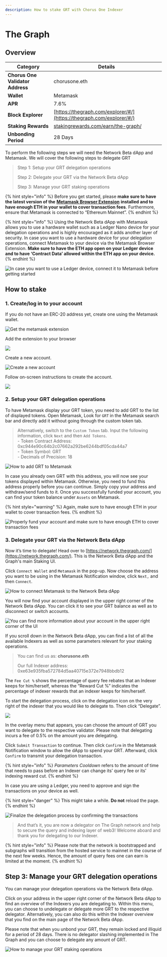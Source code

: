 ```yaml
---
description: How to stake GRT with Chorus One Indexer
---
```


# The Graph

## Overview

| **Category**                     | **Details**                                                                          |
| -------------------------------- | ------------------------------------------------------------------------------------ |
| **Chorus One Validator Address** | chorusone.eth                                                                        |
| **Wallet**                       | Metamask                                                                             |
| **APR**                          | 7.6%                                                                                 |
| **Block Explorer**               | [https://thegraph.com/explorer/#/](https://thegraph.com/explorer/#/)                 |
| **Staking Rewards**              | [stakingrewards.com/earn/the-graph/](https://www.stakingrewards.com/earn/the-graph/) |
| **Unbonding Period**             | 28 Days                                                                              |

To perform the following steps we will need the Network Beta dApp and Metamask. We will cover the following steps to delegate GRT

> Step 1: Setup your GRT delegation operations
>
> Step 2: Delegate your GRT via the Network Beta dApp
>
> Step 3: Manage your GRT staking operations

{% hint style="info" %}
Before you get started, please **make sure to have the latest version of the** [**Metamask Browser Extension**](https://metamask.io/download.html) **installed and to have enough ETH in your wallet to cover transaction fees**. Furthermore, ensure that Metamask is connected to “Ethereum Mainnet”.
{% endhint %}

{% hint style="info" %}
Using the Network Beta dApp with Metamask allows you to use a hardware wallet such as a Ledger Nano device for your delegation operations and is highly encouraged as it adds another layer of security. In case you want to use a hardware device for your delegation operations, connect Metamask to your device via the Metamask Browser Extension. **Make sure to have the ETH app open on your Ledger device and to have ‘Contract Data’ allowed within the ETH app on your device.**
{% endhint %}

![In case you want to use a Ledger device, connect it to Metamask before getting started](https://miro.medium.com/max/1400/1\*2d6rj7mW8BwtCDm0t49wMg.png)

## How to stake <a href="#db34" id="db34"></a>

### 1. Create/log in to your account <a href="#db34" id="db34"></a>

If you do not have an ERC-20 address yet, create one using the Metamask wallet.

![Get the metamask extension](<../.gitbook/assets/image (70) (1).png>)

Add the extension to your browser

![](<../.gitbook/assets/image (120).png>)

Create a new account.

![Create a new account](<../.gitbook/assets/image (77).png>)

Follow on-screen instructions to create the account.

![](<../.gitbook/assets/image (75).png>)

### 2. Setup your GRT delegation operations <a href="#db34" id="db34"></a>

To have Metamask display your GRT token, you need to add GRT to the list of displayed tokens. Open Metamask, Look for `GRT` in the Metamask search bar and directly add it without going through the custom token tab.

> Alternatively,  switch to the `Custom Token` tab. Input the following information, click `Next` and then `Add Tokens`.\
> \- Token Contract Address: 0xc944e90c64b2c07662a292be6244bdf05cda44a7\
> \- Token Symbol: GRT\
> \- Decimals of Precision: 18

![How to add GRT to Metamask](https://miro.medium.com/max/1400/1\*MnuO1b3seAg9S2TuwYVfOg.png)

In case you already own GRT with this address, you will now see your tokens displayed within Metamask. Otherwise, you need to fund this address properly before you can continue. Simply copy your address and withdraw/send funds to it. Once you successfully funded your account, you can find your token balance under `Assets` on Metamask.

{% hint style="warning" %}
Again, make sure to have enough ETH in your wallet to cover transaction fees.
{% endhint %}

![Properly fund your account and make sure to have enough ETH to cover transaction fees](https://miro.medium.com/max/1400/1\*jp\_-C12B48iPWTmmPtmC2w.png)

### 3. Delegate your GRT via the Network Beta dApp <a href="#ff01" id="ff01"></a>

Now it’s time to delegate! Head over to [https://network.thegraph.com/](https://network.thegraph.com/). This is the Network Beta dApp and the Graph's main Staking UI.

Click `Connect Wallet` and `Metamask` in the pop-up. Now choose the address you want to be using in the Metamask Notification window, click `Next,` and then `Connect`.

![How to connect Metamask to the Network Beta dApp](https://miro.medium.com/max/1400/1\*s6sZSIHO8GW2SZqeDTojJQ.png)

You will now find your account displayed in the upper right corner of the Network Beta dApp. You can click it to see your GRT balance as well as to disconnect or switch accounts.

![You can find more information about your account in the upper right corner of the UI](https://miro.medium.com/max/1400/1\*C69BFcdzolRs\_t1cOOcwAg.png)

If you scroll down in the Network Beta dApp, you can find a list of all the available Indexers as well as some parameters relevant for your staking operations.

> You can find us as: **chorusone.eth**
>
> Our full Indexer address: 0xe63e935fba572784d5aa40715e372e7948bbdb12

The `Fee Cut %` shows the percentage of query fee rebates that an Indexer keeps for him/herself, whereas the “Reward Cut %” indicates the percentage of indexer rewards that an indexer keeps for him/herself.

To start the delegation process, click on the delegation icon on the very right of the indexer that you would like to delegate to. Then click “Delegate”.

![](<../.gitbook/assets/image (93).png>)

In the overlay menu that appears, you can choose the amount of GRT you want to delegate to the respective validator. Please note that delegating incurs a fee of 0.5% on the amount you are delegating.

Click `Submit Transaction` to continue. Then click `Confirm` in the Metamask Notification window to allow the dApp to spend your GRT. Afterward, click `Confirm` to transmit your delegation transaction.

{% hint style="info" %}
_Parameters Cooldown_ refers to the amount of time that needs to pass before an Indexer can change its’ query fee or its’ indexing reward cut.
{% endhint %}

In case you are using a Ledger, you need to approve and sign the transactions on your device as well.&#x20;

{% hint style="danger" %}
This might take a while. **Do not** reload the page.
{% endhint %}

![Finalize the delegation process by confirming the transactions](<../.gitbook/assets/image (94) (1).png>)

> And that’s it, you are now a delegator on The Graph network and help to secure the query and indexing layer of web3! Welcome aboard and thank you for delegating to our Indexer.

{% hint style="info" %}
Please note that the network is bootstrapped and subgraphs will transition from the hosted service to mainnet in the course of the next few weeks. Hence, the amount of query fees one can earn is limited at the moment.
{% endhint %}

## Step 3: Manage your GRT delegation operations <a href="#52e7" id="52e7"></a>

You can manage your delegation operations via the Network Beta dApp.

Click on your address in the upper right corner of the Network Beta dApp to find an overview of the Indexers you are delegating to. Within this menu, you can choose to undelegate or delegate more GRT to the respective delegator. Alternatively, you can also do this within the Indexer overview that you find on the main page of the Network Beta dApp.

Please note that when you unbond your GRT, they remain locked and illiquid for a period of 28 days. There is no delegator slashing implemented in The Graph and you can choose to delegate any amount of GRT.

![How to manage your GRT staking operations
](https://miro.medium.com/max/1400/1\*JkwqVnrjPKt3Rj5AlsviHg.png)
